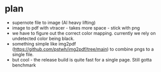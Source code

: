 # plan

- supernote file to image (AI heavy lifting)
- image to pdf with vtracer - takes more space - stick with png
- we have to figure out the correct color mapping. currently we rely on undetected color being black.
- something simple like img2pdf (https://github.com/pstwh/img2pdf/tree/main) to combine pngs to a single file.
- but cool - the release build is quite fast for a single page. Still gotta benchmark
